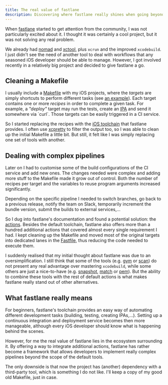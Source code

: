 ```yaml
---
title: The real value of fastlane
description: Discovering where fastlane really shines when going beyond the default tools for more complex deployment pipelines
---
```

When [fastlane](https://fastlane.tools) started to get attention from the community, I was not particularly excited about it. I thought it was certainly a cool project, but it was not solving any real problem.

<!--more-->

We already had [nomad](https://github.com/nomad) and [xctool](https://github.com/facebook/xctool), plus `xcrun` and the improved `xcodebuild`. I just didn't see the need of another tool to deal with workflows that any seasoned iOS developer should be able to manage. However, I got involved recently in a relatively big project and decided to give fastlane a go.


## Cleaning a Makefile
I usually include a [Makefile](https://www.gnu.org/software/make/manual/make.html#Introduction) with my iOS projects, where the *targets* are simply shortcuts to perform different tasks (see [an example](https://gist.github.com/elitalon/0f482d02e8fcaecf0da2)). Each target contains one or more *recipes* in order to complete a given task. For example, a *"deploy"* target may run the tests, create an [IPA](https://en.wikipedia.org/wiki/.ipa_(file_extension)) and send it somewhere via `curl`. Those targets can be easily triggered in a CI service.

So I started replacing the recipes with the [iOS toolchain](https://github.com/fastlane/fastlane/blob/7aeb29aea2eb437f8c6bd79f9c657528f160a3d0/README.md#fastlane-toolchain) that fastlane provides. I often use [xcpretty](https://github.com/supermarin/xcpretty) to filter the output too, so I was able to clean up the initial Makefile a little bit. But still, it felt like I was simply replacing one set of tools with another.


## Dealing with complex pipelines
Later on I had to customise some of the build configurations of the CI service and add new ones. The changes needed were complex and adding more stuff to the Makefile made it grow out of control. Both the number of recipes per target and the variables to reuse program arguments increased significantly.

Depending on the specific pipeline I needed to switch branches, go back to a previous release, notify the team on Slack, temporarily increment the bundle version, submit the builds to external services,…

So I dug into fastlane's documentation and found a potential solution: the [actions](https://github.com/fastlane/fastlane/blob/master/docs/Actions.md). Besides the default toolchain, fastlane also offers more than a hundred additional actions that covered almost every single requirement I had. I kept cleaning up the Makefile and moved most of the original targets into dedicated lanes in the [Fastfile](https://github.com/fastlane/fastlane/tree/master/docs), thus reducing the code needed to execute them.

I suddenly realised that my initial thought about fastlane was due to an oversimplification. I still think that some of the tools (e.g. [gym](https://github.com/fastlane/gym) or [scan](https://github.com/fastlane/scan)) do not present any real advantage over mastering `xcodebuild`, while some others are just a nice-to-have (e.g. [snapshot](https://github.com/fastlane/snapshot), [match](https://github.com/fastlane/match) or [pem](https://github.com/fastlane/pem)). But the ability to combine these tools with the rest of default actions is what makes fastlane really stand out of other alternatives.


## What fastlane really means
For beginners, fastlane's toolchain provides an easy way of automating different development tasks (building, testing, creating IPAs,…). Setting up a continuous integration and deployment service becomes then more manageable, although every iOS developer should know what is happening behind the scenes.

However, for me the real value of fastlane lies in the ecosystem surrounding it. By offering a way to integrate additional actions, fastlane has rather become a framework that allows developers to implement really complex pipelines beyond the scope of the default tools.

The only downside is that now the project has (another) dependency with a third-party tool, which is something I do not like. I'll keep a copy of my good old Makefile, just in case.
